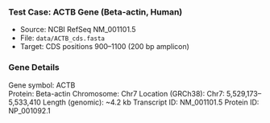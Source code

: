 ### Test Case: ACTB Gene (Beta-actin, Human)
- Source: NCBI RefSeq NM_001101.5
- File: `data/ACTB_cds.fasta`
- Target: CDS positions 900–1100 (200 bp amplicon)

### Gene Details
Gene symbol: ACTB                   
Protein: Beta-actin
Chromosome: Chr7
Location (GRCh38): Chr7: 5,529,173–5,533,410
Length (genomic): ~4.2 kb
Transcript ID: NM_001101.5
Protein ID: NP_001092.1